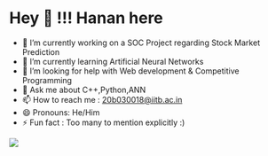 
# Hey 👋 !!! Hanan here

- 🔭 I’m currently working on a SOC Project regarding Stock Market Prediction
- 🌱 I’m currently learning Artificial Neural Networks
- 🤔 I’m looking for help with Web development & Competitive Programming
- 💬 Ask me about C++,Python,ANN
- 📫 How to reach me : 20b030018@iitb.ac.in
- 😄 Pronouns: He/Him
- ⚡ Fun fact : Too many to mention explicitly :)

<a href="https://github.com/hanubhai2001/hanubhai2001/blob/main/tenor.gif"><img src ="https://github.com/hanubhai2001/hanubhai2001/blob/main/tenor.gif"></a><br>


